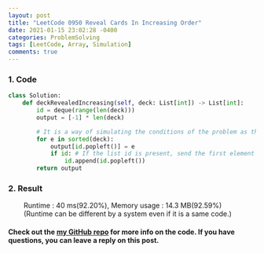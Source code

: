 ```yaml
---
layout: post
title: "LeetCode 0950 Reveal Cards In Increasing Order"
date: 2021-01-15 23:02:28 -0400
categories: ProblemSolving
tags: [LeetCode, Array, Simulation]
comments: true
---
```


### 1. Code
```python
class Solution:
    def deckRevealedIncreasing(self, deck: List[int]) -> List[int]:
        id = deque(range(len(deck)))
        output = [-1] * len(deck)

        # It is a way of simulating the conditions of the problem as they are.
        for e in sorted(deck):
            output[id.popleft()] = e
            if id: # If the list id is present, send the first element to the back.
                id.append(id.popleft())
        return output
```

### 2. Result
&nbsp;&nbsp;&nbsp;&nbsp;&nbsp;&nbsp;&nbsp;&nbsp;Runtime : 40 ms(92.20%), Memory usage : 14.3 MB(92.59%)  
&nbsp;&nbsp;&nbsp;&nbsp;&nbsp;&nbsp;&nbsp;&nbsp;(Runtime can be different by a system even if it is a same code.)

#### Check out the [my GitHub repo][hyuk-gh] for more info on the code. If you have questions, you can leave a reply on this post.
[hyuk-gh]: https://github.com/dlgur1994/StudyAlgorithms
